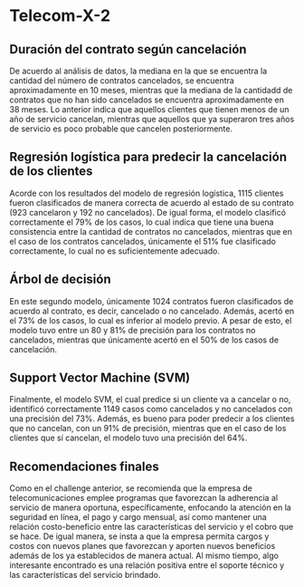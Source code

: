 # Telecom-X-2

## Duración del contrato según cancelación
De acuerdo al análisis de datos, la mediana en la que se encuentra la cantidad del número de contratos cancelados, se encuentra aproximadamente en 10 meses, mientras que la mediana de la cantidadd de contratos que no han sido cancelados se encuentra aproximadamente en 38 meses. Lo anterior indica que aquellos clientes que tienen menos de un año de servicio cancelan, mientras que aquellos que ya superaron tres años de servicio es poco probable que cancelen posteriormente. 

## Regresión logística para predecir la cancelación de los clientes
Acorde con los resultados del modelo de regresión logística, 1115 clientes fueron clasificados de manera correcta de acuerdo al estado de su contrato (923 cancelaron y 192 no cancelados). De igual forma, el modelo clasificó correctamente el 79% de los casos, lo cual indica que tiene una buena consistencia entre la cantidad de contratos no cancelados, mientras que en el caso de los contratos cancelados, únicamente el 51% fue clasificado correctamente, lo cual no es suficientemente adecuado. 

## Árbol de decisión
En este segundo modelo, únicamente 1024 contratos fueron clasificados de acuerdo al contrato, es decir, cancelado o no cancelado. Además, acertó en el 73% de los casos, lo cual es inferior al modelo previo. A pesar de esto, el modelo tuvo entre un 80 y 81% de precisión para los contratos no cancelados, mientras que únicamente acertó en el 50% de los casos de cancelación.

## Support Vector Machine (SVM)
Finalmente, el modelo SVM, el cual predice si un cliente va a cancelar o no, identificó correctamente 1149 casos como cancelados y no cancelados con una precisión del 73%. Además, es bueno para poder predecir a los clientes que no cancelan, con un 91% de precisión, mientras que en el caso de los clientes que sí cancelan, el modelo tuvo una precisión del 64%. 

## Recomendaciones finales
Como en el challenge anterior, se recomienda que la empresa de telecomunicaciones emplee programas que favorezcan la adherencia al servicio de manera oportuna, específicamente, enfocando la atención en la seguridad en línea, el pago y cargo mensual, así como mantener una relación costo-beneficio entre las características del servicio y el cobro que se hace. De igual manera, se insta a que la empresa permita cargos y costos con nuevos planes que favorezcan y aporten nuevos beneficios además de los ya establecidos de manera actual. Al mismo tiempo, algo interesante encontrado es una relación positiva entre el soporte técnico y las características del servicio brindado. 
